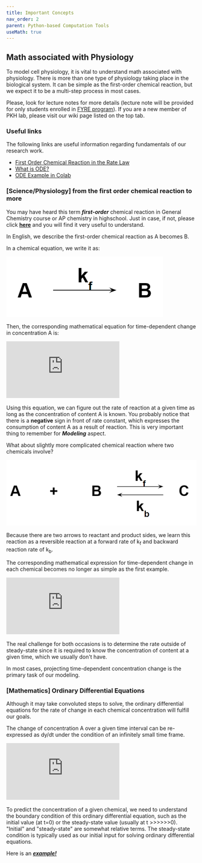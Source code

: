 ```yaml
---
title: Important Concepts
nav_order: 2
parent: Python-based Computation Tools
useMath: true
---
```


## Math associated with Physiology 

To model cell physiology, it is vital to understand math associated with physiology. 
There is more than one type of physiology taking place in the biological system. 
It can be simple as the first-order chemical reaction, but we expect it to be a multi-step process in most cases. 

Please, look for lecture notes for more details (lecture note will be provided for only students enrolled in [FYRE program](https://www.luc.edu/nsp/first-yearexperience/first-yearresearchexperience/)).
If you are a new member of PKH lab, please visit our wiki page listed on the top tab.  

### Useful links

The following links are useful information regarding fundamentals of our research work.

- [First Order Chemical Reaction in the Rate Law](https://chem.libretexts.org/Bookshelves/General_Chemistry/Map%3A_General_Chemistry_(Petrucci_et_al.)/14%3A_Chemical_Kinetics/14.05%3A_First-Order_Reactions)
- [What is ODE?](https://en.wikipedia.org/wiki/Ordinary_differential_equation)
- [ODE Example in Colab](https://colab.research.google.com/drive/1Nt83GgJBjPTlLaAUN9r0r_Tzas64T1pI?usp=sharing)  

### [Science/Physiology] from the first order chemical reaction to more

You may have heard this term ***first-order*** chemical reaction in General Chemistry course or AP chemistry in highschool. 
Just in case, if not, please click [**here**](https://chem.libretexts.org/Bookshelves/General_Chemistry/Map%3A_General_Chemistry_(Petrucci_et_al.)/14%3A_Chemical_Kinetics/14.05%3A_First-Order_Reactions) and you will find it very useful to understand. 


In English, we describe the first-order chemical reaction as A becomes B. 

In a chemical equation, we write it as:

![chem eqn1](/pages/python_based/concept_related/fig3.png)

Then, the corresponding mathematical equation for time-dependent change in concentration A is:

![math eqn1](http://www.sciweavers.org/tex2img.php?eq=Rate%20%3D%20%20%5Cfrac%7B%20%5CDelta%20%5BA%5D%7D%7B%20%5CDelta%20t%7D%20%3D%20-%20k_f%20%5BA%5D&bc=White&fc=Black&im=jpg&fs=12&ff=arev&edit=0)

Using this equation, we can figure out the rate of reaction at a given time as long as the concentration of content A is known. 
You probably notice that there is a **negative** sign in front of rate constant, which expresses the consumption of content A as a result of reaction. 
This is very important thing to remember for ***Modeling*** aspect. 


What about slightly more complicated chemical reaction where two chemicals involve?

![chem eqn2](/pages/python_based/concept_related/fig4.png)

Because there are two arrows to reactant and product sides, we learn this reaction as a reversible reaction at a forward rate of k<sub>f</sub> and backward reaction rate of k<sub>b</sub>.

The corresponding mathematical expression for time-dependent change in each chemical becomes no longer as simple as the first example. 

![math eqn2](http://www.sciweavers.org/tex2img.php?eq=Rate_A%20%3D%20%20%5Cfrac%7B%20%5CDelta%20%5BA%5D%7D%7B%20%5CDelta%20t%7D%20%3D%20-%20k_f%20%5BA%5D%5BB%5D%20%2B%20k_b%20%5BC%5D&bc=White&fc=Black&im=jpg&fs=12&ff=arev&edit=0)

The real challenge for both occasions is to determine the rate outside of steady-state since it is required to know the concentration of content at a given time, which we usually don't have. 

In most cases, projecting time-dependent concentration change is the primary task of our modeling. 

### [Mathematics] Ordinary Differential Equations 

Although it may take convoluted steps to solve, the ordinary differential equations for the rate of change in each chemical concentration will fulfill our goals. 

The change of concentration A over a given time interval can be re-expressed as dy/dt under the condition of an infinitely small time frame. 

![math eqn3](http://www.sciweavers.org/tex2img.php?eq=%20%5Cfrac%7B%5CDelta%20%5BA%5D%7D%7B%5CDelta%20t%7D%20%20%5Clongrightarrow%20%20%5Cfrac%7Bd%5BA%5D%7D%7Bdt%7D%20%3D%20-k_f%20%5BA%5D%5BB%5D%20%2Bk_b%20%5BC%5D&bc=White&fc=Black&im=jpg&fs=12&ff=arev&edit=0)

To predict the concentration of a given chemical, we need to understand the boundary condition of this ordinary differential equation, such as the initial value (at t=0) or the steady-state value (usually at t >>>>>>0). 
"Initial" and "steady-state" are somewhat relative terms. The steady-state condition is typically used as our initial input for solving ordinary differential equations. 

Here is an [***example!***](https://colab.research.google.com/drive/1Nt83GgJBjPTlLaAUN9r0r_Tzas64T1pI?usp=sharing)